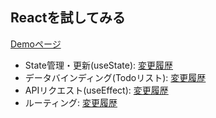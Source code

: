 ## Reactを試してみる

[Demoページ](https://react-example-eta.vercel.app/)

- State管理・更新(useState): [変更履歴](https://github.com/K-Sato1995/react-example/commit/88500dc972fb9ba95648be0d831d5a0548a80451)
- データバインディング(Todoリスト): [変更履歴](https://github.com/K-Sato1995/react-example/commit/c0b2f37d3d615349e694351562330615104be811)
- APIリクエスト(useEffect): [変更履歴](https://github.com/K-Sato1995/react-example/commit/794e69f08703397ce552f8cee449458486b21570)
- ルーティング: [変更履歴](https://github.com/K-Sato1995/react-example/commit/da691007ad8e291b131b72f693ce717b7a3d750d)
